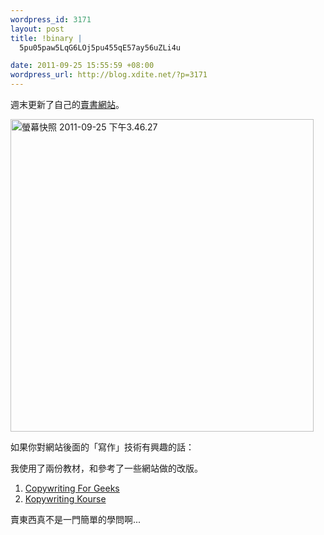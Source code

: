```yaml
--- 
wordpress_id: 3171
layout: post
title: !binary |
  5pu05paw5LqG6LOj5pu455qE57ay56uZLi4u

date: 2011-09-25 15:55:59 +08:00
wordpress_url: http://blog.xdite.net/?p=3171
---
```

週末更新了自己的<a href="http://rails-101.logdown.com/books/1-rails-101">賣書網站</a>。

<a href="http://rails-101.logdown.com/books/1-rails-101" title="螢幕快照 2011-09-25 下午3.46.27 by xdite, on Flickr"><img src="http://farm7.static.flickr.com/6162/6180579604_60f6f649cf.jpg" width="485" height="500" alt="螢幕快照 2011-09-25 下午3.46.27"></a>

如果你對網站後面的「寫作」技術有興趣的話：

我使用了兩份教材，和參考了一些網站做的改版。

1. <a href="http://copywritingforgeeks.com/">Copywriting For Geeks</a>
2. <a href="http://www.appsumo.com/kopywriting-kourse/">Kopywriting Kourse</a> 


賣東西真不是一門簡單的學問啊...
